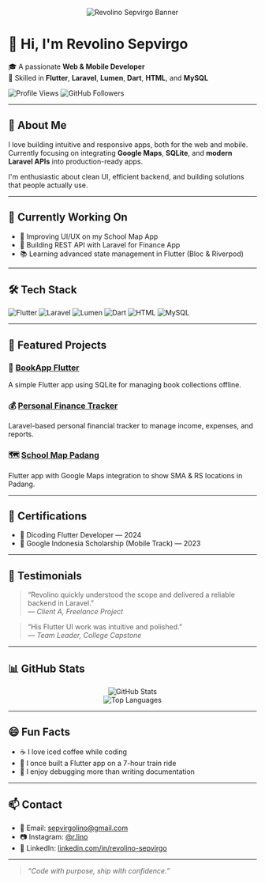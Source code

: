 <p align="center">
  <img src="https://i.ibb.co/ZVh01dm/banner-github-revolino.png" alt="Revolino Sepvirgo Banner" />
</p>

# 👋 Hi, I'm Revolino Sepvirgo

🎓 A passionate **Web & Mobile Developer**  
🔧 Skilled in **Flutter**, **Laravel**, **Lumen**, **Dart**, **HTML**, and **MySQL**

![Profile Views](https://komarev.com/ghpvc/?username=RevolinoSepvirgo&color=blue)
![GitHub Followers](https://img.shields.io/github/followers/RevolinoSepvirgo?label=Followers&style=social)

---

## 🚀 About Me

I love building intuitive and responsive apps, both for the web and mobile.  
Currently focusing on integrating **Google Maps**, **SQLite**, and **modern Laravel APIs** into production-ready apps.

I'm enthusiastic about clean UI, efficient backend, and building solutions that people actually use.

---

## 🔭 Currently Working On

- 🚧 Improving UI/UX on my School Map App
- 🔌 Building REST API with Laravel for Finance App
- 📚 Learning advanced state management in Flutter (Bloc & Riverpod)

---

## 🛠️ Tech Stack

![Flutter](https://img.shields.io/badge/Flutter-02569B?style=for-the-badge&logo=flutter&logoColor=white)
![Laravel](https://img.shields.io/badge/Laravel-F55247?style=for-the-badge&logo=laravel&logoColor=white)
![Lumen](https://img.shields.io/badge/Lumen-E74430?style=for-the-badge&logo=laravel&logoColor=white)
![Dart](https://img.shields.io/badge/Dart-0175C2?style=for-the-badge&logo=dart&logoColor=white)
![HTML](https://img.shields.io/badge/HTML5-E34F26?style=for-the-badge&logo=html5&logoColor=white)
![MySQL](https://img.shields.io/badge/MySQL-4479A1?style=for-the-badge&logo=mysql&logoColor=white)

---

## 📂 Featured Projects

### 📱 [BookApp Flutter](https://github.com/RevolinoSepvirgo/bookapp)
A simple Flutter app using SQLite for managing book collections offline.

### 💰 [Personal Finance Tracker](https://github.com/RevolinoSepvirgo/finance-app)
Laravel-based personal financial tracker to manage income, expenses, and reports.

### 🗺️ [School Map Padang](https://github.com/RevolinoSepvirgo/maps-school)
Flutter app with Google Maps integration to show SMA & RS locations in Padang.

---

## 🏅 Certifications

- 📜 Dicoding Flutter Developer — 2024
- 📜 Google Indonesia Scholarship (Mobile Track) — 2023

---

## 💬 Testimonials

> “Revolino quickly understood the scope and delivered a reliable backend in Laravel.”  
> — *Client A, Freelance Project*

> “His Flutter UI work was intuitive and polished.”  
> — *Team Leader, College Capstone*

---

## 📊 GitHub Stats

<p align="center">
  <img src="https://github-readme-stats.vercel.app/api?username=RevolinoSepvirgo&show_icons=true&theme=tokyonight" alt="GitHub Stats" />
  <br>
  <img src="https://github-readme-stats.vercel.app/api/top-langs/?username=RevolinoSepvirgo&layout=compact&theme=tokyonight" alt="Top Languages" />
</p>

---

## 😄 Fun Facts

- ☕ I love iced coffee while coding
- 🚆 I once built a Flutter app on a 7-hour train ride
- 🐞 I enjoy debugging more than writing documentation

---

## 📫 Contact

- 📧 Email: [sepvirgolino@gmail.com](mailto:sepvirgolino@gmail.com)  
- 📷 Instagram: [@r.lino](https://instagram.com/r.lino)  
- 💼 LinkedIn: [linkedin.com/in/revolino-sepvirgo](https://www.linkedin.com/in/revolino-sepvirgo)

---

> _“Code with purpose, ship with confidence.”_
